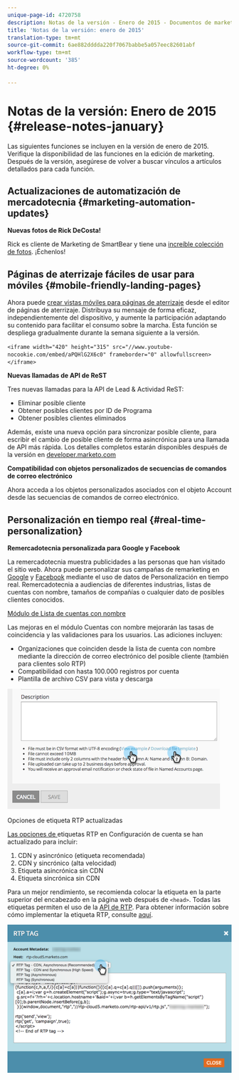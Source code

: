 ```yaml
---
unique-page-id: 4720758
description: Notas de la versión - Enero de 2015 - Documentos de marketing - Documentación del producto
title: 'Notas de la versión: enero de 2015'
translation-type: tm+mt
source-git-commit: 6ae882dddda220f7067babbe5a057eec82601abf
workflow-type: tm+mt
source-wordcount: '385'
ht-degree: 0%

---
```



# Notas de la versión: Enero de 2015 {#release-notes-january}

Las siguientes funciones se incluyen en la versión de enero de 2015. Verifique la disponibilidad de las funciones en la edición de marketing. Después de la versión, asegúrese de volver a buscar vínculos a artículos detallados para cada función.

## Actualizaciones de automatización de mercadotecnia {#marketing-automation-updates}

**Nuevas fotos de Rick DeCosta!**

Rick es cliente de Marketing de SmartBear y tiene una [increíble colección de fotos](https://www.flickr.com/photos/rickdecosta). ¡Échenlos!

## Páginas de aterrizaje fáciles de usar para móviles {#mobile-friendly-landing-pages}

Ahora puede [crear vistas móviles para páginas de aterrizaje](/help/marketo/product-docs/demand-generation/landing-pages/free-form-landing-pages/add-a-mobile-view-for-your-free-form-landing-page.md) desde el editor de páginas de aterrizaje. Distribuya su mensaje de forma eficaz, independientemente del dispositivo, y aumente la participación adaptando su contenido para facilitar el consumo sobre la marcha. Esta función se despliega gradualmente durante la semana siguiente a la versión.

`<iframe width="420" height="315" src="//www.youtube-nocookie.com/embed/aPQHlG2X6c0" frameborder="0" allowfullscreen></iframe>`

**Nuevas llamadas de API de ReST**

Tres nuevas llamadas para la API de Lead &amp; Actividad ReST:

* Eliminar posible cliente
* Obtener posibles clientes por ID de Programa
* Obtener posibles clientes eliminados

Además, existe una nueva opción para sincronizar posible cliente, para escribir el cambio de posible cliente de forma asincrónica para una llamada de API más rápida. Los detalles completos estarán disponibles después de la versión en [developer.marketo.com](https://developers.marketo.com)

**Compatibilidad con objetos personalizados de secuencias de comandos de correo electrónico**

Ahora acceda a los objetos personalizados asociados con el objeto Account desde las secuencias de comandos de correo electrónico.

## Personalización en tiempo real {#real-time-personalization}

**Remercadotecnia personalizada para Google y Facebook**

La remercadotecnia muestra publicidades a las personas que han visitado el sitio web. Ahora puede personalizar sus campañas de remarketing en [Google](/help/marketo/product-docs/web-personalization/website-retargeting/personalized-remarketing-in-google.md) y [Facebook](/help/marketo/product-docs/web-personalization/website-retargeting/personalized-remarketing-in-facebook.md) mediante el uso de datos de Personalización en tiempo real. Remercadotecnia a audiencias de diferentes industrias, listas de cuentas con nombre, tamaños de compañías o cualquier dato de posibles clientes conocidos.

[Módulo de Lista de cuentas con nombre](/help/marketo/product-docs/web-personalization/account-based-web-marketing/create-a-new-account-list.md)

Las mejoras en el módulo Cuentas con nombre mejorarán las tasas de coincidencia y las validaciones para los usuarios. Las adiciones incluyen:

* Organizaciones que coinciden desde la lista de cuenta con nombre mediante la dirección de correo electrónico del posible cliente (también para clientes solo RTP)
* Compatibilidad con hasta 100.000 registros por cuenta
* Plantilla de archivo CSV para vista y descarga

![](assets/image2015-1-14-11-3a12-3a16.png)

Opciones de etiqueta RTP actualizadas

[Las opciones de ](https://docs.marketo.com/display/docs/rtp+tag+implementation) etiquetas RTP en Configuración de cuenta se han actualizado para incluir:

1. CDN y asincrónico (etiqueta recomendada)
1. CDN y sincrónico (alta velocidad)
1. Etiqueta asincrónica sin CDN
1. Etiqueta sincrónica sin CDN

Para un mejor rendimiento, se recomienda colocar la etiqueta en la parte superior del encabezado en la página web después de `<head>`. Todas las etiquetas permiten el uso de la [API de RTP](https://developers.marketo.com/documentation/websites/rtp-js-api/). Para obtener información sobre cómo implementar la etiqueta RTP, consulte [aquí](/help/marketo/product-docs/web-personalization/rtp-tag-implementation/deploy-the-rtp-javascript.md).

![](assets/image2015-1-15-13-3a30-3a45.png)

